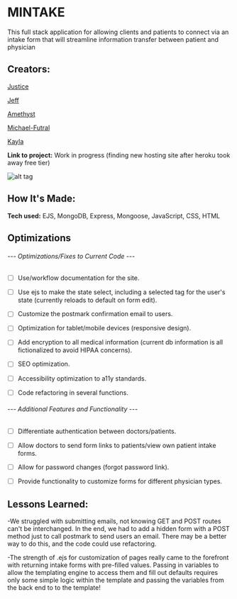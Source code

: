 # MINTAKE

This full stack application for allowing clients and patients to connect via an intake form that will streamline information transfer between patient and physician

## Creators:

[Justice](https://github.com/jaresj)

[Jeff](https://github.com/NothingRemains)

[Amethyst](https://github.com/amethystbibby)

[Michael-Futral](https://github.com/Michael-Futral)

[Kayla](https://github.com/kaylabri95)

**Link to project:** Work in progress (finding new hosting site after heroku took away free tier)

![alt tag](http://placecorgi.com/1200/650)

## How It's Made:

**Tech used:**
EJS, MongoDB, Express, Mongoose, JavaScript, CSS, HTML

## Optimizations

###### --- Optimizations/Fixes to Current Code ---

- [ ] Use/workflow documentation for the site.

- [ ] Use ejs to make the state select, including a selected tag for the user's state (currently reloads to default on form edit).

- [ ] Customize the postmark confirmation email to users.

- [ ] Optimization for tablet/mobile devices (responsive design).

- [ ] Add encryption to all medical information (current db information is all fictionalized to avoid HIPAA concerns).

- [ ] SEO optimization.

- [ ] Accessibility optimization to a11y standards.

- [ ] Code refactoring in several functions.

###### --- Additional Features and Functionality ---

- [ ] Differentiate authentication between doctors/patients.

- [ ] Allow doctors to send form links to patients/view own patient intake forms.

- [ ] Allow for password changes (forgot password link).

- [ ] Provide functionality to customize forms for different physician types.

## Lessons Learned:

-We struggled with submitting emails, not knowing GET and POST routes can't be interchanged. In the end, we had to add a hidden form with a POST method just to call postmark to send users an email. There may be a better way to do this, and the code could use refactoring.

-The strength of .ejs for customization of pages really came to the forefront with returning intake forms with pre-filled values. Passing in variables to allow the templating engine to access them and fill out defaults requires only some simple logic within the template and passing the variables from the back end to to the template!
